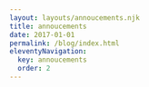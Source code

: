 ```yaml
---
layout: layouts/annoucements.njk
title: annoucements
date: 2017-01-01
permalink: /blog/index.html
eleventyNavigation:
  key: annoucements
  order: 2
---
```

